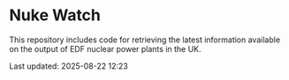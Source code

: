 # Nuke Watch

This repository includes code for retrieving the latest information available on the output of EDF nuclear power plants in the UK.

Last updated: 2025-08-22 12:23
